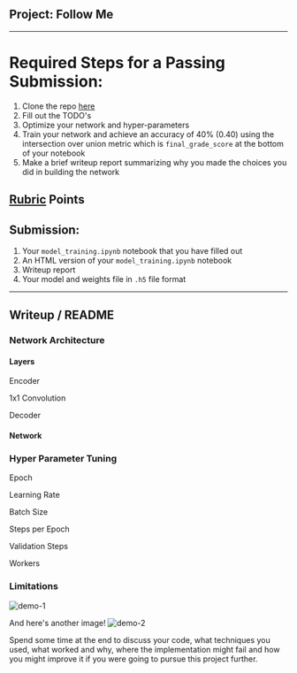 ## Project: Follow Me

---


# Required Steps for a Passing Submission:

1. Clone the repo [here](https://github.com/udacity/RoboND-DeepLearning-Project.git) 
2. Fill out the TODO's
3. Optimize your network and hyper-parameters
4. Train your network and achieve an accuracy of  40% (0.40) using the intersection over union metric
which is `final_grade_score` at the bottom of your notebook
5. Make a brief writeup report summarizing why you made the choices you did in building the network

## [Rubric](https://review.udacity.com/#!/rubrics/1155/view) Points

## Submission:

1. Your `model_training.ipynb` notebook that you have filled out
2. An HTML version of your `model_training.ipynb` notebook
3. Writeup report
4. Your model and weights file in `.h5` file format

---

## Writeup / README

### Network Architecture

#### Layers

Encoder

1x1 Convolution

Decoder

#### Network

### Hyper Parameter Tuning

Epoch

Learning Rate

Batch Size

Steps per Epoch

Validation Steps

Workers

### Limitations





![demo-1](https://user-images.githubusercontent.com/20687560/28748231-46b5b912-7467-11e7-8778-3095172b7b19.png)


And here's another image! 
![demo-2](https://user-images.githubusercontent.com/20687560/28748286-9f65680e-7468-11e7-83dc-f1a32380b89c.png)

Spend some time at the end to discuss your code, what techniques you used, what worked and why, where the implementation might fail and how you might improve it if you were going to pursue this project further.  